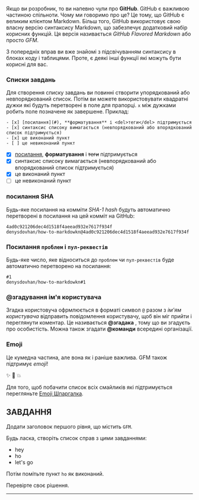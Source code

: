 Якщо ви розробник, то ви напевно чули про **GitHub**. GitHub є важливою частиною спільноти. Чому ми говоримо про це? Це тому, що GitHub є великим клієнтом Markdown. Більш того, GitHub використовує свою власну версію синтаксису Markdown, що забезпечує додатковий набір корисних функцій. Ця версія називається _GitHub Flavored Markdown_ або просто _GFM_.

З попередніх вправ ви вже знайомі з підсвічуванням синтаксису в блоках коду і таблицями. Проте, є деякі інші функції які можуть бути корисні для вас.

### Списки завдань

Для створення списку завдань ви повинні створити упорядкований або невпорядкований список. Потім ви можете використовувати квадратні дужки які будуть перетворені в поле для прапорці. `x` між дужками робить поле позначене як завершене. Приклад:

    - [x] [посилання](#), **форматування** і <del>теги</del> підтримується
    - [x] синтаксис списоку вимагається (невпорядкований або впорядкований список підтримується)
    - [x] це виконаний пункт
    - [ ] це невиконаний пункт

- [x] [посилання](#), **форматування** і <del>теги</del> підтримується
- [x] синтаксис списоку вимагається (невпорядкований або впорядкований список підтримується)
- [x] це виконаний пункт
- [ ] це невиконаний пункт

### посилання SHA

Будь-яке посилання на комміти _SHA-1 hash_ будуть автоматично перетворені в посилання на цей комміт на GitHub:

    4ad0c921206dec4d1518f4aeead932e7617f934f
    denysdovhan/how-to-markdowkn@4ad0c921206dec4d1518f4aeead932e7617f934f

### Посилання `проблем` і `пул-реквестів`

Будь-яке число, яке відноситься до `проблем` чи `пул-реквестів` буде автоматично перетворено на посилання:

    #1
    denysdovhan/how-to-markdowkn#1

### @згадування ім'я користувача

Згадка користовуча офрмлюється в форматі символ `@` разом з _ім'ям користувача_ відправить повідомлення користувачу, щоб він міг прийти і переглянути коментар. Це називається **@згадака** , тому що ви згадуєть про особистість. Можна також згадати **@команди**  всередині організації.

### Emoji

Це кумедна частина, але вона як і раніше важлива. GFM також підтримує _emoji_!

✨ 🐫 💥

Для того, щоб побачити список всіх смайликів які підтримується перегляньте [Emoji Шпаргалка](http://www.emoji-cheat-sheet.com/).

## ЗАВДАННЯ

Додати заголовок першого рівня, що містить `GFM`.

Будь ласка, створіть список справ з цими завданнями:

- hey
- ho
- let's go

Потім помітьте пункт `ho` як виконаний.

Перевірте своє рішення.

---
